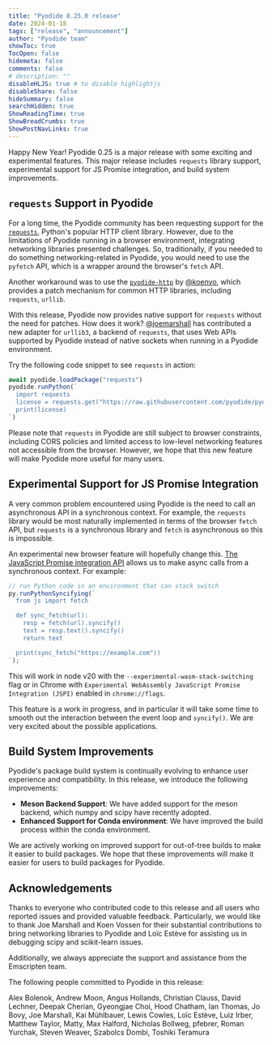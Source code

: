 ```yaml
---
title: "Pyodide 0.25.0 release"
date: 2024-01-18
tags: ["release", "announcement"]
author: "Pyodide team"
showToc: true
TocOpen: false
hidemeta: false
comments: false
# description: ""
disableHLJS: true # to disable highlightjs
disableShare: false
hideSummary: false
searchHidden: true
ShowReadingTime: true
ShowBreadCrumbs: true
ShowPostNavLinks: true
---
```


Happy New Year! Pyodide 0.25 is a major release with some exciting and
experimental features. This major release includes `requests` library support,
experimental support for JS Promise integration, and build system improvements.

## `requests` Support in Pyodide

For a long time, the Pyodide community has been requesting support for the
[`requests`](https://github.com/psf/requests), Python's popular HTTP client
library. However, due to the limitations of Pyodide running in a browser
environment, integrating networking libraries presented challenges. So,
traditionally, if you needed to do something networking-related in Pyodide, you
would need to use the `pyfetch` API, which is a wrapper around the browser's
`fetch` API.

Another workaround was to use the
[`pyodide-http`](https://github.com/koenvo/pyodide-http) by
[@koenvo](https://github.com/koenvo), which provides a patch mechanism for
common HTTP libraries, including `requests`, `urllib`.

With this release, Pyodide now provides native support for `requests` without
the need for patches. How does it work?
[@joemarshall](https://github.com/joemarshall) has contributed a new adapter for
`urllib3`, a backend of `requests`, that uses Web APIs supported by Pyodide
instead of native sockets when running in a Pyodide environment.

Try the following code snippet to see `requests` in action:

```js
await pyodide.loadPackage("requests")
pyodide.runPython(`
  import requests
  license = requests.get("https://raw.githubusercontent.com/pyodide/pyodide/main/LICENSE").text
  print(license)
`)
```

Please note that `requests` in Pyodide are still subject to browser constraints,
including CORS policies and limited access to low-level networking features not
accessible from the browser. However, we hope that this new feature will make
Pyodide more useful for many users.

## Experimental Support for JS Promise Integration

A very common problem encountered using Pyodide is the need to call an
asynchronous API in a synchronous context. For example, the `requests` library
would be most naturally implemented in terms of the browser `fetch` API, but
`requests` is a synchronous library and `fetch` is asynchronous so this is
impossible.

An experimental new browser feature will hopefully change this.
[The JavaScript Promise integration API](https://v8.dev/blog/jspi) allows us to
make async calls from a synchronous context. For example:
```js
// run Python code in an environment that can stack switch
py.runPythonSyncifying(`
  from js import fetch

  def sync_fetch(url):
    resp = fetch(url).syncify()
    text = resp.text().syncify()
    return text

  print(sync_fetch("https://example.com"))
`);
```
This will work in node v20 with the `--experimental-wasm-stack-switching` flag
or in Chrome with
`Experimental WebAssembly JavaScript Promise Integration (JSPI)` enabled in `chrome://flags`.

This feature is a work in progress, and in particular it will take some time to
smooth out the interaction between the event loop and `syncify()`. We are very
excited about the possible applications.

## Build System Improvements

Pyodide's package build system is continually evolving to enhance user
experience and compatibility. In this release, we introduce the following
improvements:

- **Meson Backend Support**: We have added support for the meson backend, which
  numpy and scipy have recently adopted.
- **Enhanced Support for Conda environment**: We have improved the build process
  within the conda environment.

We are actively working on improved support for out-of-tree builds to make it
easier to build packages. We hope that these improvements will make it easier
for users to build packages for Pyodide.

## Acknowledgements

Thanks to everyone who contributed code to this release and all users who
reported issues and provided valuable feedback. Particularly, we would like to
thank Joe Marshall and Koen Vossen for their substantial contributions to bring
networking libraries to Pyodide and Loïc Estève for assisting us in debugging
scipy and scikit-learn issues.

Additionally, we always appreciate the support and assistance from the
Emscripten team.

The following people committed to Pyodide in this release:

Alex Bolenok, Andrew Moon, Angus Hollands, Christian Clauss, David Lechner,
Deepak Cherian, Gyeongjae Choi, Hood Chatham, Ian Thomas, Jo Bovy,
Joe Marshall, Kai Mühlbauer, Lewis Cowles, Loïc Estève, Luiz Irber,
Matthew Taylor, Matty, Max Halford, Nicholas Bollweg, pfebrer, Roman Yurchak,
Steven Weaver, Szabolcs Dombi, Toshiki Teramura
